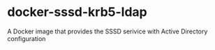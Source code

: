 # docker-sssd-krb5-ldap
A Docker image that provides the SSSD serivice with Active Directory configuration
